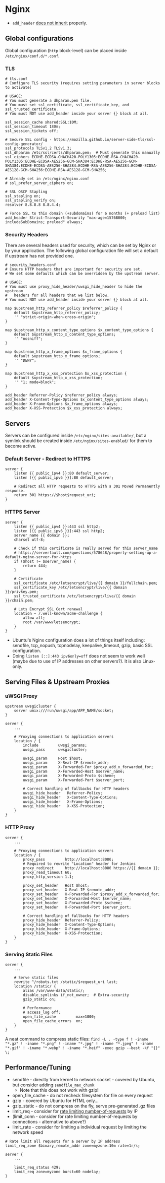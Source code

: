 # Nginx

* `add_header` [does not inherit](https://nginx.org/en/docs/http/ngx_http_headers_module.html#add_header) properly.

## Global configurations

Global configuration \(`http` block-level\) can be placed inside `/etc/nginx/conf.d/*.conf`.

### TLS

```nginx
# tls.conf
# Configure TLS security (requires setting parameters in server blocks to activate)

# USAGE:
# You must generate a dhparam.pem file.
# You must set ssl_certificate, ssl_certificate_key, and ssl_trusted_certificate.
# You must NOT use add_header inside your server {} block at all.

ssl_session_cache shared:SSL:10M;
ssl_session_timeout 180m;
ssl_session_tickets off;

# Secure SSL config - https://mozilla.github.io/server-side-tls/ssl-config-generator/
ssl_protocols TLSv1.2 TLSv1.3;
ssl_dhparam /etc/ssl/certs/dhparam.pem;  # Must generate this manually
ssl_ciphers ECDHE-ECDSA-CHACHA20-POLY1305:ECDHE-RSA-CHACHA20-POLY1305:ECDHE-ECDSA-AES256-GCM-SHA384:ECDHE-RSA-AES256-GCM-SHA384:ECDHE-ECDSA-AES256-SHA384:ECDHE-RSA-AES256-SHA384:ECDHE-ECDSA-AES128-GCM-SHA256:ECDHE-RSA-AES128-GCM-SHA256;

# Already set in /etc/nginx/nginx.conf
# ssl_prefer_server_ciphers on;

# SSL OSCP Stapling
ssl_stapling on;
ssl_stapling_verify on;
resolver 8.8.8.8 8.8.4.4;

# Force SSL to this domain (+subdomains) for 6 months (+ preload list)
add_header Strict-Transport-Security "max-age=15768000; includeSubDomains; preload" always;
```

### Security Headers

There are several headers used for security, which can be set by Nginx or by your application. The following global configuration file will set a default if upstream has not provided one.

```nginx
# security_headers.conf
# Ensure HTTP headers that are important for security are set.
# We set some defaults which can be overridden by the upstream server.

# USAGE:
# You must use proxy_hide_header/uwsgi_hide_header to hide the upstream
#   headers for all headers that we list below.
# You must NOT use add_header inside your server {} block at all.

map $upstream_http_referrer_policy $referrer_policy {
    default $upstream_http_referrer_policy;
    '' "strict-origin-when-cross-origin";
}

map $upstream_http_x_content_type_options $x_content_type_options {
    default $upstream_http_x_content_type_options;
    '' "nosniff";
}

map $upstream_http_x_frame_options $x_frame_options {
    default $upstream_http_x_frame_options;
    '' "DENY";
}

map $upstream_http_x_xss_protection $x_xss_protection {
    default $upstream_http_x_xss_protection;
    '' "1; mode=block";
}

add_header Referrer-Policy $referrer_policy always;
add_header X-Content-Type-Options $x_content_type_options always;
add_header X-Frame-Options $x_frame_options always;
add_header X-XSS-Protection $x_xss_protection always;
```

## Servers

Servers can be configured inside `/etc/nginx/sites-available/`, but a symlink should be created inside `/etc/nginx/sites-enabled/` for them to become active.

### Default Server - Redirect to HTTPS

```nginx
server {
    listen {{ public_ipv4 }}:80 default_server;
    listen [{{ public_ipv6 }}]:80 default_server;

    # Redirect all HTTP requests to HTTPS with a 301 Moved Permanently response.
    return 301 https://$host$request_uri;
}
```

### HTTPS Server

```nginx
server {
    listen {{ public_ipv4 }}:443 ssl http2;
    listen [{{ public_ipv6 }}]:443 ssl http2;
    server_name {{ domain }};
    charset utf-8;

    # Check if this certificate is really served for this server_name
    # https://serverfault.com/questions/578648/properly-setting-up-a-default-nginx-server-for-https
    if ($host != $server_name) {
        return 444;
    }

    # Certificate
    ssl_certificate /etc/letsencrypt/live/{{ domain }}/fullchain.pem;
    ssl_certificate_key /etc/letsencrypt/live/{{ domain }}/privkey.pem;
    ssl_trusted_certificate /etc/letsencrypt/live/{{ domain }}/chain.pem;

    # Lets Encrypt SSL Cert renewal
    location ~ /.well-known/acme-challenge {
        allow all;
        root /var/www/letsencrypt;
    }
}
```

* Ubuntu's Nginx configuration does a lot of things itself including: sendfile, tcp\_nopush, tcpnodelay, keepalive\_timeout, gzip, basic SSL configuration.
* Doing `listen [::]:443 ipv6only=off` does not seem to work well \(maybe due to use of IP addresses on other servers?\). It is also Linux-only.

## Serving Files & Upstream Proxies

### uWSGI Proxy

```nginx
upstream uwsgicluster {
    server unix:///run/uwsgi/app/APP_NAME/socket;
}

server {
    ...

    # Proxying connections to application servers
    location / {
        include         uwsgi_params;
        uwsgi_pass      uwsgicluster;

        uwsgi_param     Host $host;
        uwsgi_param     X-Real-IP $remote_addr;
        uwsgi_param     X-Forwarded-For $proxy_add_x_forwarded_for;
        uwsgi_param     X-Forwarded-Host $server_name;
        uwsgi_param     X-Forwarded-Proto $scheme;
        uwsgi_param     X-Forwarded-Port $server_port;

        # Correct handling of fallbacks for HTTP headers
        uwsgi_hide_header   Referrer-Policy;
        uwsgi_hide_header   X-Content-Type-Options;
        uwsgi_hide_header   X-Frame-Options;
        uwsgi_hide_header   X-XSS-Protection;
    }
}
```

### HTTP Proxy

```nginx
server {
    ...

    # Proxying connections to application servers
    location / {
        proxy_pass         http://localhost:8080;
        # Required to rewrite "Location" header for Jenkins
        proxy_redirect     http://localhost:8080 https://{{ domain }};
        proxy_read_timeout 60;
        proxy_http_version 1.1;

        proxy_set_header   Host $host;
        proxy_set_header   X-Real-IP $remote_addr;
        proxy_set_header   X-Forwarded-For $proxy_add_x_forwarded_for;
        proxy_set_header   X-Forwarded-Host $server_name;
        proxy_set_header   X-Forwarded-Proto $scheme;
        proxy_set_header   X-Forwarded-Port $server_port;

        # Correct handling of fallbacks for HTTP headers
        proxy_hide_header  Referrer-Policy;
        proxy_hide_header  X-Content-Type-Options;
        proxy_hide_header  X-Frame-Options;
        proxy_hide_header  X-XSS-Protection;
    }
}
```

### Serving Static Files

```nginx
server {
    ...

    # Serve static files
    rewrite ^/robots.txt /static/$request_uri last;
    location /static/ {
        alias /var/www-data/static/;
        disable_symlinks if_not_owner;  # Extra-security
        gzip_static on;

        # Performance
        # access_log off;
        open_file_cache         max=1000;
        open_file_cache_errors  on;
    }
}
```

A neat command to compress static files: `find -L . -type f ! -iname "*.gz" ! -iname "*.png" ! -iname "*.jpg" ! -iname "*.jpeg" ! -iname "*.gif" ! -iname "*.webp" ! -iname "*.heif" -exec gzip --best -kf "{}" \;`

## Performance/Tuning

* sendfile - directly from kernel to network socket - covered by Ubuntu, but consider adding `sendfile_max_chunk`
  * Note that this does not work with gzip!
* open\_file\_cache - do not recheck filesystem for file on every request
* gzip - covered by Ubuntu for HTML only...
* gzip\_static - do not compress on the fly, serve pre-generated .gz files
* limit\_req - consider for [rate limiting number-of-requests](https://www.nginx.com/blog/rate-limiting-nginx/) by IP
* \(limit\_conn - consider for rate limiting number-of-requests by connections - alternative to above?\)
* limit\_rate - consider for limiting a individual request by limiting the network speed

```nginx
# Rate limit all requests for a server by IP address
limit_req_zone $binary_remote_addr zone=myzone:10m rate=1r/s;

server {
    ...

    limit_req_status 429;
    limit_req zone=myzone burst=60 nodelay;
}
```



